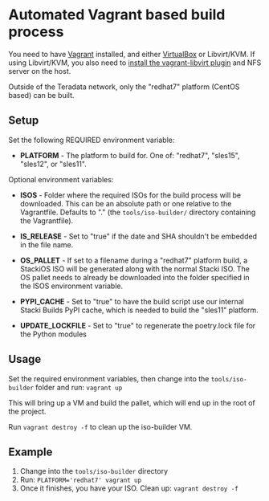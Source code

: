 # Automated Vagrant based build process

You need to have [Vagrant](https://www.vagrantup.com/) installed, and either
[VirtualBox](https://www.virtualbox.org/) or Libvirt/KVM. If using Libvirt/KVM, you also need to
[install the vagrant-libvirt plugin](https://github.com/vagrant-libvirt/vagrant-libvirt#installation)
and NFS server on the host.

Outside of the Teradata network, only the "redhat7" platform (CentOS based) can be built.

## Setup

Set the following REQUIRED environment variable:

* **PLATFORM** - The platform to build for. One of: "redhat7", "sles15", "sles12", or "sles11".

Optional environment variables:

* **ISOS** - Folder where the required ISOs for the build process will be downloaded. This can be an absolute path or one relative to the Vagrantfile. Defaults to "." (the `tools/iso-builder/` directory containing the Vagrantfile).

* **IS_RELEASE** - Set to "true" if the date and SHA shouldn't be embedded in the file name.

* **OS_PALLET** - If set to a filename during a "redhat7" platform build, a StackiOS ISO will be generated along with the normal Stacki ISO. The OS pallet needs to already be downloaded into the folder specified in the ISOS environment variable.

* **PYPI_CACHE** - Set to "true" to have the build script use our internal Stacki Builds PyPI cache, which is needed to build the "sles11" platform.

* **UPDATE_LOCKFILE** - Set to "true" to regenerate the poetry.lock file for the Python modules

## Usage

Set the required environment variables, then change into the `tools/iso-builder` folder and run: `vagrant up`

This will bring up a VM and build the pallet, which will end up in the root of the project.

Run `vagrant destroy -f` to clean up the iso-builder VM.


## Example

1. Change into the `tools/iso-builder` directory
2. Run: `PLATFORM='redhat7' vagrant up`
3. Once it finishes, you have your ISO. Clean up: `vagrant destroy -f`
